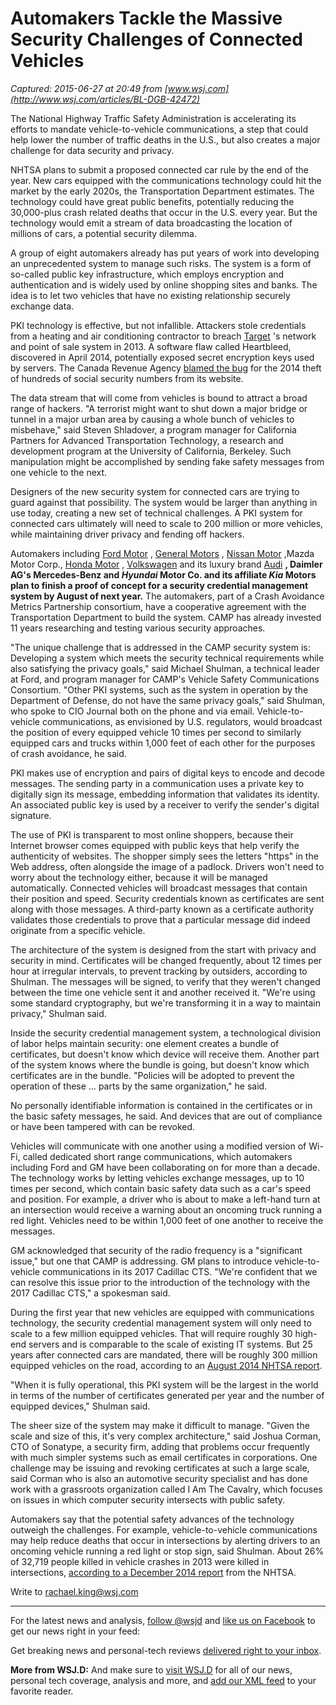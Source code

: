 # Automakers Tackle the Massive Security Challenges of Connected Vehicles

_Captured: 2015-06-27 at 20:49 from [www.wsj.com](http://www.wsj.com/articles/BL-DGB-42472)_

The National Highway Traffic Safety Administration is accelerating its efforts to mandate vehicle-to-vehicle communications, a step that could help lower the number of traffic deaths in the U.S., but also creates a major challenge for data security and privacy.

NHTSA plans to submit a proposed connected car rule by the end of the year. New cars equipped with the communications technology could hit the market by the early 2020s, the Transportation Department estimates. The technology could have great public benefits, potentially reducing the 30,000-plus crash related deaths that occur in the U.S. every year. But the technology would emit a stream of data broadcasting the location of millions of cars, a potential security dilemma.

A group of eight automakers already has put years of work into developing an unprecedented system to manage such risks. The system is a form of so-called public key infrastructure, which employs encryption and authentication and is widely used by online shopping sites and banks. The idea is to let two vehicles that have no existing relationship securely exchange data.

PKI technology is effective, but not infallible. Attackers stole credentials from a heating and air conditioning contractor to breach [Target](http://online.wsj.com/public/quotes/main.html?type=djn&symbol=TGT) 's network and point of sale system in 2013. A software flaw called Heartbleed, discovered in April 2014, potentially exposed secret encryption keys used by servers. The Canada Revenue Agency [blamed the bug](http://blogs.wsj.com/digits/2015/06/26/automakers-tackle-the-massive-security-challenges-of-connected-vehicles/SB10001424052702303873604579491350251315132) for the 2014 theft of hundreds of social security numbers from its website.

The data stream that will come from vehicles is bound to attract a broad range of hackers. "A terrorist might want to shut down a major bridge or tunnel in a major urban area by causing a whole bunch of vehicles to misbehave," said Steven Shladover, a program manager for California Partners for Advanced Transportation Technology, a research and development program at the University of California, Berkeley. Such manipulation might be accomplished by sending fake safety messages from one vehicle to the next.

Designers of the new security system for connected cars are trying to guard against that possibility. The system would be larger than anything in use today, creating a new set of technical challenges. A PKI system for connected cars ultimately will need to scale to 200 million or more vehicles, while maintaining driver privacy and fending off hackers.

Automakers including [Ford Motor](http://online.wsj.com/public/quotes/main.html?type=djn&symbol=F) , [General Motors](http://online.wsj.com/public/quotes/main.html?type=djn&symbol=GM) , [Nissan Motor](http://online.wsj.com/public/quotes/main.html?type=djn&symbol=NSANY) ,Mazda Motor Corp., [Honda Motor](http://online.wsj.com/public/quotes/main.html?type=djn&symbol=HMC) , [Volkswagen](http://online.wsj.com/public/quotes/main.html?type=djn&symbol=VOW.XE) and its luxury brand [Audi](http://online.wsj.com/public/quotes/main.html?type=djn&symbol=NSU.XE) **, **Daimler AG's Mercedes-Benz and _Hyundai_ Motor Co. and its affiliate _Kia_ Motors plan to finish a proof of concept for a security credential management system by August of next year**.** The automakers, part of a Crash Avoidance Metrics Partnership consortium, have a cooperative agreement with the Transportation Department to build the system. CAMP has already invested 11 years researching and testing various security approaches.

"The unique challenge that is addressed in the CAMP security system is: Developing a system which meets the security technical requirements while also satisfying the privacy goals," said Michael Shulman, a technical leader at Ford, and program manager for CAMP's Vehicle Safety Communications Consortium. "Other PKI systems, such as the system in operation by the Department of Defense, do not have the same privacy goals," said Shulman, who spoke to CIO Journal both on the phone and via email. Vehicle-to-vehicle communications, as envisioned by U.S. regulators, would broadcast the position of every equipped vehicle 10 times per second to similarly equipped cars and trucks within 1,000 feet of each other for the purposes of crash avoidance, he said.

PKI makes use of encryption and pairs of digital keys to encode and decode messages. The sending party in a communication uses a private key to digitally sign its message, embedding information that validates its identity. An associated public key is used by a receiver to verify the sender's digital signature.

The use of PKI is transparent to most online shoppers, because their Internet browser comes equipped with public keys that help verify the authenticity of websites. The shopper simply sees the letters "https" in the Web address, often alongside the image of a padlock. Drivers won't need to worry about the technology either, because it will be managed automatically. Connected vehicles will broadcast messages that contain their position and speed. Security credentials known as certificates are sent along with those messages. A third-party known as a certificate authority validates those credentials to prove that a particular message did indeed originate from a specific vehicle.

The architecture of the system is designed from the start with privacy and security in mind. Certificates will be changed frequently, about 12 times per hour at irregular intervals, to prevent tracking by outsiders, according to Shulman. The messages will be signed, to verify that they weren't changed between the time one vehicle sent it and another received it. "We're using some standard cryptography, but we're transforming it in a way to maintain privacy," Shulman said.

Inside the security credential management system, a technological division of labor helps maintain security: one element creates a bundle of certificates, but doesn't know which device will receive them. Another part of the system knows where the bundle is going, but doesn't know which certificates are in the bundle. "Policies will be adopted to prevent the operation of these … parts by the same organization," he said.

No personally identifiable information is contained in the certificates or in the basic safety messages, he said. And devices that are out of compliance or have been tampered with can be revoked.

Vehicles will communicate with one another using a modified version of Wi-Fi, called dedicated short range communications, which automakers including Ford and GM have been collaborating on for more than a decade. The technology works by letting vehicles exchange messages, up to 10 times per second, which contain basic safety data such as a car's speed and position. For example, a driver who is about to make a left-hand turn at an intersection would receive a warning about an oncoming truck running a red light. Vehicles need to be within 1,000 feet of one another to receive the messages.

GM acknowledged that security of the radio frequency is a "significant issue," but one that CAMP is addressing. GM plans to introduce vehicle-to-vehicle communications in its 2017 Cadillac CTS. "We're confident that we can resolve this issue prior to the introduction of the technology with the 2017 Cadillac CTS," a spokesman said.

During the first year that new vehicles are equipped with communications technology, the security credential management system will only need to scale to a few million equipped vehicles. That will require roughly 30 high-end servers and is comparable to the scale of existing IT systems. But 25 years after connected cars are mandated, there will be roughly 300 million equipped vehicles on the road, according to an [August 2014 NHTSA report](http://blogs.wsj.com/digits/2015/06/26/automakers-tackle-the-massive-security-challenges-of-connected-vehicles/UserskingrDownloadsReadiness-of-V2V-Technology-for-Application-812014%20\(1\).pdf).

"When it is fully operational, this PKI system will be the largest in the world in terms of the number of certificates generated per year and the number of equipped devices," Shulman said.

The sheer size of the system may make it difficult to manage. "Given the scale and size of this, it's very complex architecture," said Joshua Corman, CTO of Sonatype, a security firm, adding that problems occur frequently with much simpler systems such as email certificates in corporations. One challenge may be issuing and revoking certificates at such a large scale, said Corman who is also an automotive security specialist and has done work with a grassroots organization called I Am The Cavalry, which focuses on issues in which computer security intersects with public safety.

Automakers say that the potential safety advances of the technology outweigh the challenges. For example, vehicle-to-vehicle communications may help reduce deaths that occur in intersections by alerting drivers to an oncoming vehicle running a red light or stop sign, said Shulman. About 26% of 32,719 people killed in vehicle crashes in 2013 were killed in intersections, [according to a December 2014 report](http://www-nrd.nhtsa.dot.gov/Pubs/812101.pdf) from the NHTSA.

Write to rachael.king@wsj.com

______________________________________________________

For the latest news and analysis, [follow @wsjd](https://twitter.com/wsjd) and [like us on Facebook](https://www.facebook.com/WSJD) to get our news right in your feed:

Get breaking news and personal-tech reviews [delivered right to your inbox](http://online.wsj.com/public/page/email-setup.html#Technology).

**More from WSJ.D:** And make sure to [visit WSJ.D](http://www.wsjd.com/) for all of our news, personal tech coverage, analysis and more, and [add our XML feed](http://online.wsj.com/xml/rss/3_7455.xml) to your favorite reader.
